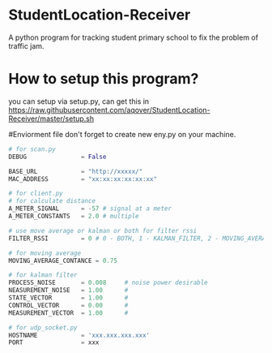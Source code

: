 # StudentLocation-Receiver

A python program for tracking student primary school to fix the problem of traffic jam.

# How to setup this program?
you can setup via setup.py, can get this in https://raw.githubusercontent.com/aqover/StudentLocation-Receiver/master/setup.sh

#Enviorment file
don't forget to create new eny.py on your machine.
```python
# for scan.py
DEBUG 				= False

BASE_URL            = "http://xxxxx/"
MAC_ADDRESS         = "xx:xx:xx:xx:xx:xx"

# for client.py
# for calculate distance
A_METER_SIGNAL		= -57 # signal at a meter
A_METER_CONSTANTS	= 2.0 # multiple

# use move average or kalman or both for filter rssi
FILTER_RSSI 		= 0 # 0 - BOTH, 1 - KALMAN_FILTER, 2 - MOVING_AVERANGE, 

# for moving average
MOVING_AVERAGE_CONTANCE = 0.75

# for kalman filter
PROCESS_NOISE 		= 0.008		# noise power desirable
NEASUREMENT_NOISE 	= 1.00		#
STATE_VECTOR 		= 1.00		#
CONTROL_VECTOR 		= 0.00		#
MEASUREMENT_VECTOR 	= 1.00		#

# for udp_socket.py
HOSTNAME 			= 'xxx.xxx.xxx.xxx'
PORT 				= xxx
```
